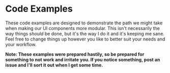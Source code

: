 # Code Examples

These code examples are designed to demonstrate the path we might take when making our UI components more modular. This
isn't necessarily the way things *should* be done, but it's the way I do it and it's keeping me sane. Feel free to 
change things up however you like to better suit your needs and your workflow.

**Note: These examples were prepared hastily, so be prepared for something to not work and irritate you. If you notice
something, post an issue and I'll sort it out when I get some time.**